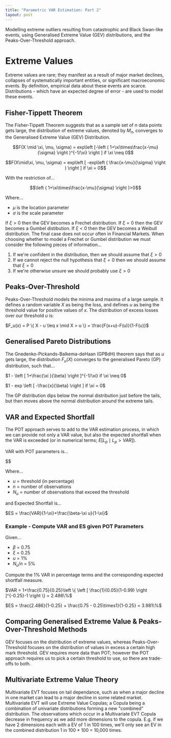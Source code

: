```yaml
---
title: "Parametric VAR Estimation: Part 2"
layout: post
---
```

Modelling extreme outliers resulting from catastrophic and Black Swan-like events, using Generalised Extreme Value (GEV) distributions, and the Peaks-Over-Threshold approach.

# Extreme Values

Extreme values are rare; they manifest as a result of major market declines, collapses of systematically important entities, or significant macroeconomic events. By definition, empirical data about these events are scarce. Distributions - which have an expected degree of error - are used to model these events.

## Fisher-Tippett Theorem
The Fisher-Tippett Theorem suggests that as a sample set of *n* data points gets large, the distribution of extreme values, denoted by $M_n$, converges to the Generalised Extreme Value (GEV) Distribution.

$$F(X \mid  \xi, \mu, \sigma) = exp\left [-\left ( 1+\xi\times\frac{x-\mu}{\sigma} \right )^{-1/\xi} \right ] if \xi \neq 0$$

$$F(X\mid\xi, \mu, \sigma) = exp\left [ -exp\left ( \frac{x-\mu}{\sigma} \right ) \right ] if \xi = 0$$

With the restriction of...

$$\left ( 1+\xi\times\frac{x-\mu}{\sigma} \right )>0$$

Where...
* $\mu$ is the location parameter
* $\sigma$ is the scale parameter

If $\xi > 0$ then the GEV becomes a Frechet distribution. If $\xi = 0$ then the GEV becomes a Gumbel distibution. If $\xi < 0$ then the GEV becomes a Weibull distribution. The final case does not occur often in Financial Markets. When choosing whether to model a Frechet or Gumbel distribution we must consider the following pieces of information...

1. If we're confident in the distribution, then we should assume that $\xi > 0$
2. If we cannot reject the null hypothesis that $\xi = 0$ then we should assume that $\xi = 0$
3. If we're otherwise unsure we should probably use $\xi > 0$

## Peaks-Over-Threshold
Peaks-Over-Threshold models the minima and maxima of a large sample. It defines a random variable *X* as being the loss, and defines *u* as being the threshold value for positive values of $x$. The distribution of excess losses over our threshold *u* is:

$F_u(x) = P \{ X - u \leq x \mid X > u \} = \frac{F(x+u)-F(u)}{1-F(u)}$

## Generalised Pareto Distributions

The Gnedenko-Pickands-Balkema-deHaan (GPBdH) theorem says that as *u* gets large, the distribution $F_u(X)$ converges to the generalised Pareto (GP) distribution, such that...

$1 - \left [ 1+\frac{\xi }{\beta} \right ]^{-1/\xi} if \xi \neq 0$

$1 - exp \left [ -\frac{x}{\beta} \right ] if \xi = 0$

The GP distribution dips below the normal distribution just before the tails, but then moves above the normal distribution around the extreme tails. 

## VAR and Expected Shortfall

The POT approach serves to add to the VAR estimation process, in which we can provide not only a VAR value, but also the expected shortfall when the VAR is exceeded (or in numerical terms; $E\left [ L_p \mid L_p > VAR \right ]$). 

VAR with POT parameters is...

$$

Where...
* $u$ = threshold (in percentage)
* $n$ = number of observations
* $N_u$ = number of observations that exceed the threshold

and Expected Shortfall is...

$ES = \frac{VAR}{1-\xi}+\frac{\beta-\xi u}{1-\xi}$

### Example - Compute VAR and ES given POT Parameters

Given...
* $\beta$ = 0.75
* $\xi$ = 0.25
* $u$ = 1%
* $N_u/n$ = 5%

Compute the 1% VAR in percentage terms and the corresponding expected shortfall measure.

$VAR = 1+\frac{0.75}{0.25}\left \{ \left [ \frac{1}{0.05}(1-0.99) \right ]^{-0.25}-1 \right \} = 2.486\%$

$ES = \frac{2.486}{1-0.25} + \frac{0.75 - 0.25\times1}{1-0.25} = 3.981\%$

## Comparing Generalised Extreme Value & Peaks-Over-Threshold Methods

GEV focuses on the distribution of extreme values, whereas Peaks-Over-Threshold focuses on the distribution of values in excess a certain high mark threshold. GEV requires more data than POT; however the POT approach requires us to pick a certain threshold to use, so there are trade-offs to both.

## Multivariate Extreme Value Theory

Multivariate EVT focuses on tail dependance, such as when a major decline in one market can lead to a major decline in some related market. Multivariate EVT will use Extreme Value Copulas; a Copula being a combination of univariate distributions forming a new "combined" distribution. The observations which occur in a Multivariate EVT Copula decrease in frequency as we add more dimensions to the copula. E.g. if we have 2 dimensions each with a EV of 1 in 100 times, we'll only see an EV in the combined distribution 1 in 100 * 100 = 10,000 times.  
